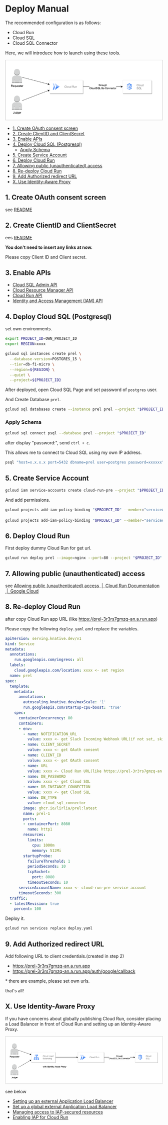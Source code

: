 <h1>Deploy Manual</h1>

The recommended configuration is as follows:

- Cloud Run
- Cloud SQL
- Cloud SQL Connector

Here, we will introduce how to launch using these tools.

![architecture](../images/deploy-standard.drawio.png)

- [1. Create OAuth consent screen](#1-create-oauth-consent-screen)
- [2. Create ClientID and ClientSecret](#2-create-clientid-and-clientsecret)
- [3. Enable APIs](#3-enable-apis)
- [4. Deploy Cloud SQL (Postgresql)](#4-deploy-cloud-sql-postgresql)
  - [Apply Schema](#apply-schema)
- [5. Create Service Account](#5-create-service-account)
- [6. Deploy Cloud Run](#6-deploy-cloud-run)
- [7. Allowing public (unauthenticated) access](#7-allowing-public-unauthenticated-access)
- [8. Re-deploy Cloud Run](#8-re-deploy-cloud-run)
- [9. Add Authorized redirect URL](#9-add-authorized-redirect-url)
- [X. Use Identity-Aware Proxy](#x-use-identity-aware-proxy)

## 1. Create OAuth consent screen

see [README](../README.md)

## 2. Create ClientID and ClientSecret

ees [README](../README.md)

**You don't need to insert any links at now.**

Please copy Client ID and Client secret.

## 3. Enable APIs

- [Cloud SQL Admin API](https://console.cloud.google.com/apis/library/sqladmin.googleapis.com)
- [Cloud Resource Manager API](https://console.cloud.google.com/marketplace/product/google/cloudresourcemanager.googleapis.com)
- [Cloud Run API](https://console.cloud.google.com/marketplace/product/google/run.googleapis.com)
- [Identity and Access Management (IAM) API](https://console.cloud.google.com/apis/library/iam.googleapis.com)

## 4. Deploy Cloud SQL (Postgresql)
set own environments.

```bash
export PROJECT_ID=OWN_PROJECT_ID
export REGION=xxxx
```

```bash
gcloud sql instances create prel \
  --database-version=POSTGRES_15 \
  --tier=db-f1-micro \
  --region=${REGION} \
  --quiet \
  --project=${PROJECT_ID}
```

After deployed, open Cloud SQL Page and set password of `postgres` user.

And Create Database `prel`.

```bash
gcloud sql databases create --instance prel prel --project "$PROJECT_ID" --region "$REGION"
```

### Apply Schema

```bash
gcloud sql connect psql --database prel --project "$PROJECT_ID"
```

after display "password:", send `ctrl + c`.

This allows me to connect to Cloud SQL using my own IP address.

```bash
psql "host=x.x.x.x port=5432 dbname=prel user=postgres password=xxxxxx" -f db/schema.sql
```

## 5. Create Service Account

```bash
gcloud iam service-accounts create cloud-run-pre --project "$PROJECT_ID"
```

And add permissions.
```bash
gcloud projects add-iam-policy-binding "$PROJECT_ID" --member="serviceAccount:cloud-run-pre@${PROJECT_ID}.iam.gserviceaccount.com" --role="roles/cloudsql.client"

gcloud projects add-iam-policy-binding "$PROJECT_ID" --member="serviceAccount:cloud-run-pre@${PROJECT_ID}.iam.gserviceaccount.com" --role="roles/resourcemanager.projectIamAdmin"
```

## 6. Deploy Cloud Run

First deploy dummy Cloud Run for get url.

```bash
gcloud run deploy prel --image=nginx --port=80 --project "$PROJECT_ID" --region "$REGION"
```

## 7. Allowing public (unauthenticated) access

see [Allowing public (unauthenticated) access  |  Cloud Run Documentation  |  Google Cloud](https://cloud.google.com/run/docs/authenticating/public?hl=en)

## 8. Re-deploy Cloud Run

after copy Cloud Run app URL (like https://prel-3r3rs7gmzq-an.a.run.app)

Please copy the following `deploy.yaml` and replace the variables.

```yaml
apiVersion: serving.knative.dev/v1
kind: Service
metadata:
  annotations:
    run.googleapis.com/ingress: all
  labels:
    cloud.googleapis.com/location: xxxx <- set region
  name: prel
spec:
  template:
    metadata:
      annotations:
        autoscaling.knative.dev/maxScale: '1'
        run.googleapis.com/startup-cpu-boost: 'true'
    spec:
      containerConcurrency: 80
      containers:
      - env:
        - name: NOTIFICATION_URL
          value: xxxx <- get Slack Incoming Webhook URL(if not set, skip notification)
        - name: CLIENT_SECRET
          value: xxxx <- get OAuth consent
        - name: CLIENT_ID
          value: xxxx <- get OAuth consent
        - name: URL
          value: xxxx <- Cloud Run URL(like https://prel-3r3rs7gmzq-an.a.run.app)
        - name: DB_PASSWORD
          value: xxxx <- get Cloud SQL
        - name: DB_INSTANCE_CONNECTION
          value: xxxx <- get Cloud SQL
        - name: DB_TYPE
          value: cloud_sql_connector
        image: ghcr.io/lirlia/prel:latest
        name: prel-1
        ports:
        - containerPort: 8080
          name: http1
        resources:
          limits:
            cpu: 1000m
            memory: 512Mi
        startupProbe:
          failureThreshold: 1
          periodSeconds: 10
          tcpSocket:
            port: 8080
          timeoutSeconds: 10
      serviceAccountName: xxxx <- cloud-run-pre service account
      timeoutSeconds: 300
  traffic:
  - latestRevision: true
    percent: 100
```

Deploy it.

```bash
gcloud run services replace deploy.yaml
```

## 9. Add Authorized redirect URL

Add following URL to client credentials.(created in step 2)

- https://prel-3r3rs7gmzq-an.a.run.app
- https://prel-3r3rs7gmzq-an.a.run.app/auth/google/callback

\* there are example, please set own urls.

that's all!

## X. Use Identity-Aware Proxy

If you have concerns about globally publishing Cloud Run, consider placing a Load Balancer in front of Cloud Run and setting up an Identity-Aware Proxy.

<kbd>![architecture](../images/deploy-iap.drawio.png)</kbd>

see below

- [Setting up an external Application Load Balancer](https://cloud.google.com/iap/docs/load-balancer-howto?hl=en)
- [Set up a global external Application Load Balancer](https://cloud.google.com/load-balancing/docs/https/setup-global-ext-https-serverless?hl=en)
- [Managing access to IAP-secured resources](https://cloud.google.com/iap/docs/managing-access?hl=en)
- [Enabling IAP for Cloud Run](https://cloud.google.com/iap/docs/enabling-cloud-run?hl=en)
